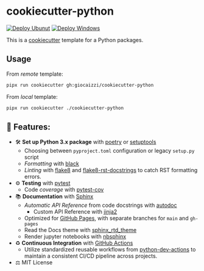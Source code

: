 # cookiecutter-python

[![Deploy Ubunut](https://github.com/giocaizzi/cookiecutter-python/actions/workflows/deployment.yml/badge.svg)](https://github.com/giocaizzi/cookiecutter-python/actions/workflows/deployment.yml)
[![Deploy Windows](https://github.com/giocaizzi/cookiecutter-python/actions/workflows/deployment-win.yml/badge.svg)](https://github.com/giocaizzi/cookiecutter-python/actions/workflows/deployment-win.yml)

This is a [cookiecutter](https://github.com/cookiecutter/cookiecutter) template for a Python packages.

## Usage

From *remote* template:

```bash
pipx run cookiecutter gh:giocaizzi/cookiecutter-python
```

From *local* template:

```bash
pipx run cookiecutter ./cookiecutter-python
```      

## 🍬 Features:

- 🛠 **Set up Python 3.x package** with [poetry]() or [setuptools](https://setuptools.readthedocs.io/en/latest/)
    - Choosing between `pyproject.toml` configuration or legacy `setup.py` script
    - *Formatting* with [black](https://github.com/psf/black)
    - *Linting* with [flake8](https://flake8.pycqa.org/en/latest/) and [flake8-rst-docstrings](https://github.com/peterjc/flake8-rst-docstrings/tree/master) to catch RST formatting errors.
- ⚙️ **Testing** with [pytest](https://docs.pytest.org/en/latest/)
    - Code *coverage* with [pytest-cov](https://pytest-cov.readthedocs.io/en/latest/)
- 📚 **Documentation** with [Sphinx](http://www.sphinx-doc.org/en/master/)
    - *Automatic API Reference* from code docstrings with [autodoc](https://www.sphinx-doc.org/en/master/man/sphinx-apidoc.html)
        - Custom API Reference with [jinja2](https://jinja.palletsprojects.com)
    - Optimized for [GitHub Pages](https://pages.github.com/), with separate branches for `main` and `gh-pages`
    - Read the Docs theme with [sphinx_rtd_theme](https://sphinx-rtd-theme.readthedocs.io/en/stable/)
    - Render jupyter notebooks with [nbsphinx](https://nbsphinx.readthedocs.io/en/latest/)
- ♻️ **Continuous Integration** with [GitHub Actions](
    https://docs.github.com/en/actions)
    - Utilize standardized reusable workflows from [python-dev-actions](https://github.com/giocaizzi/python-dev-actions) to maintain a consistent CI/CD pipeline across projects.
- ⚖️ MIT License

